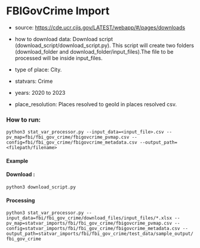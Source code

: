 # FBIGovCrime Import

- source: https://cde.ucr.cjis.gov/LATEST/webapp/#/pages/downloads 

- how to download data: Download script (download_script/download_script.py).
    This script will create two folders (download_folder and download_folder/input_files).The file to be processed will be inside input_files.

- type of place: City.

- statvars: Crime

- years: 2020 to 2023

- place_resolution: Places resolved to geoId in places resolved csv.

### How to run:

`python3 stat_var_processor.py --input_data=<input_file>.csv --pv_map=fbi/fbi_gov_crime/fbigovcrime_pvmap.csv --config=fbi/fbi_gov_crime/fbigovcrime_metadata.csv --output_path= <filepath/filename>`

#### Example
#### Download : 
`python3 download_script.py`

#### Processing
`python3 stat_var_processor.py --input_data=fbi/fbi_gov_crime/download_files/input_files/*.xlsx --pv_map=statvar_imports/fbi/fbi_gov_crime/fbigovcrime_pvmap.csv --config=statvar_imports/fbi/fbi_gov_crime/fbigovcrime_metadata.csv --output_path=statvar_imports/fbi/fbi_gov_crime/test_data/sample_output/fbi_gov_crime`

